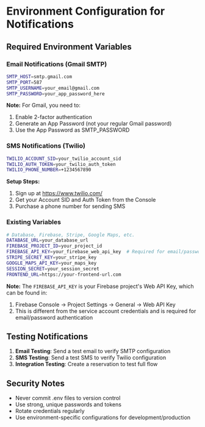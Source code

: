 # Environment Configuration for Notifications

## Required Environment Variables

### Email Notifications (Gmail SMTP)
```bash
SMTP_HOST=smtp.gmail.com
SMTP_PORT=587
SMTP_USERNAME=your_email@gmail.com
SMTP_PASSWORD=your_app_password_here
```

**Note:** For Gmail, you need to:
1. Enable 2-factor authentication
2. Generate an App Password (not your regular Gmail password)
3. Use the App Password as SMTP_PASSWORD

### SMS Notifications (Twilio)
```bash
TWILIO_ACCOUNT_SID=your_twilio_account_sid
TWILIO_AUTH_TOKEN=your_twilio_auth_token
TWILIO_PHONE_NUMBER=+1234567890
```

**Setup Steps:**
1. Sign up at https://www.twilio.com/
2. Get your Account SID and Auth Token from the Console
3. Purchase a phone number for sending SMS

### Existing Variables
```bash
# Database, Firebase, Stripe, Google Maps, etc.
DATABASE_URL=your_database_url
FIREBASE_PROJECT_ID=your_project_id
FIREBASE_API_KEY=your_firebase_web_api_key  # Required for email/password authentication
STRIPE_SECRET_KEY=your_stripe_key
GOOGLE_MAPS_API_KEY=your_maps_key
SESSION_SECRET=your_session_secret
FRONTEND_URL=https://your-frontend-url.com
```

**Note:** The `FIREBASE_API_KEY` is your Firebase project's Web API Key, which can be found in:
1. Firebase Console → Project Settings → General → Web API Key
2. This is different from the service account credentials and is required for email/password authentication

## Testing Notifications

1. **Email Testing**: Send a test email to verify SMTP configuration
2. **SMS Testing**: Send a test SMS to verify Twilio configuration
3. **Integration Testing**: Create a reservation to test full flow

## Security Notes

- Never commit .env files to version control
- Use strong, unique passwords and tokens
- Rotate credentials regularly
- Use environment-specific configurations for development/production
